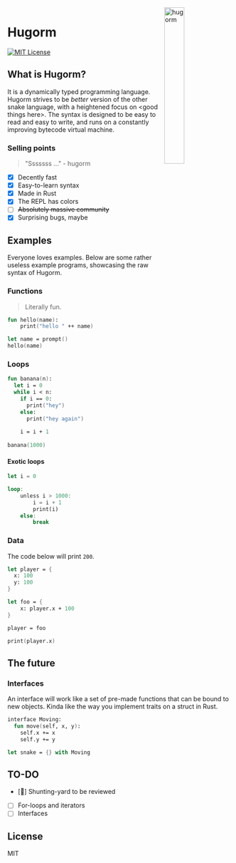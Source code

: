 <img align="right" width="30%" height="30%" src="https://i.ibb.co/jT8XDmz/hugorm.png" alt="hugorm">

# Hugorm

[![MIT License](https://img.shields.io/badge/license-MIT-blue.svg)](https://github.com/nilq/hugorm/blob/master/LICENSE)


## What is Hugorm?

It is a dynamically typed programming language. Hugorm strives to be *better* version of the other snake language, with a heightened focus on \<good things here\>. The syntax is designed to be easy to read and easy to write, and runs on a constantly improving bytecode virtual machine.

### Selling points

> "Sssssss ..." - hugorm

- [x] Decently fast
- [x] Easy-to-learn syntax
- [x] Made in Rust
- [x] The REPL has colors
- [ ] ~~Absolutely massive community~~
- [x] Surprising bugs, maybe

## Examples

Everyone loves examples. Below are some rather useless example programs, showcasing the raw syntax of Hugorm.

### Functions
> Literally fun.

```fs
fun hello(name):
    print("hello " ++ name)

let name = prompt()
hello(name)
```

### Loops

```fs
fun banana(n):
  let i = 0
  while i < n:
    if i == 0:
      print("hey")
    else:
      print("hey again")
  
    i = i + 1
    
banana(1000)
```

#### Exotic loops

```rust
let i = 0

loop:
    unless i > 1000:
        i = i + 1
        print(i)
    else:
        break
```

### Data

The code below will print `200`.

```fs
let player = {
  x: 100
  y: 100
}

let foo = {
    x: player.x + 100
}

player = foo

print(player.x)
```

## The future

### Interfaces

An interface will work like a set of pre-made functions that can be bound to new objects. Kinda like the way you implement traits on a struct in Rust.

```fs
interface Moving:
  fun move(self, x, y):
    self.x += x
    self.y += y

let snake = {} with Moving
```

## TO-DO

- [🐍] Shunting-yard to be reviewed
- [ ] For-loops and iterators
- [ ] Interfaces

## License

MIT
